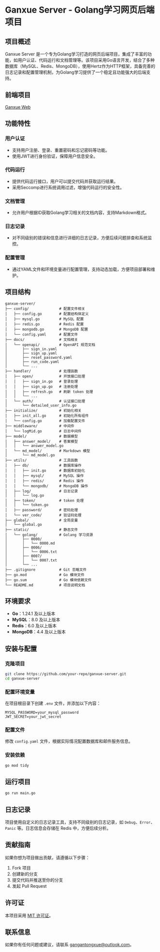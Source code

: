 # Ganxue Server - Golang学习网页后端项目

## 项目概述
Ganxue Server 是一个专为Golang学习打造的网页后端项目，集成了丰富的功能，如用户认证、代码运行和文档管理等。该项目采用Go语言开发，结合了多种数据库（MySQL、Redis、MongoDB），使用Hertz作为HTTP框架，具备完善的日志记录和配置管理机制，为Golang学习提供了一个稳定且功能强大的后端支持。

## 前端项目
[Ganxue Web](https://github.com/gangantongxue/ganxue-web)

## 功能特性
### 用户认证
- 支持用户注册、登录、重置密码和忘记密码等功能。
- 使用JWT进行身份验证，保障用户信息安全。

### 代码运行
- 提供代码运行接口，用户可以提交代码并获取运行结果。
- 采用Seccomp进行系统调用过滤，增强代码运行的安全性。

### 文档管理
- 允许用户根据ID获取Golang学习相关的文档内容，支持Markdown格式。

### 日志记录
- 对不同级别的错误和信息进行详细的日志记录，方便后续问题排查和系统监控。

### 配置管理
- 通过YAML文件和环境变量进行配置管理，支持动态加载，方便项目部署和维护。

## 项目结构
```plaintext
ganxue-server/
├── config/              # 配置文件相关
│   ├── config.go        # 配置结构体定义
│   ├── mysql.go         # MySQL 配置
│   ├── redis.go         # Redis 配置
│   ├── mongodb.go       # MongoDB 配置
│   └── config.yaml      # 配置文件
├── docs/                # 文档相关
│   └── openapi/         # OpenAPI 规范文档
│       ├── sign_in.yaml
│       ├── sign_up.yaml
│       ├── reset_password.yaml
│       ├── run_code.yaml
│       └── ...
├── handler/             # 处理函数
│   ├── open/            # 开放接口处理
│   │   ├── sign_in.go   # 登录处理
│   │   ├── sign_up.go   # 注册处理
│   │   ├── refresh.go   # 刷新 token 处理
│   │   └── ...
│   └── auth/            # 认证接口处理
│       └── detailed_user_info.go
├── initialize/          # 初始化相关
│   ├── init_all.go      # 初始化所有组件
│   └── config.go        # 加载配置文件
├── middleware/          # 中间件
│   └── logMid.go        # 日志中间件
├── model/               # 数据模型
│   ├── answer_model/    # 答案模型
│   │   └── answer_model.go
│   └── md_model/        # Markdown 模型
│       └── md_model.go
├── utils/               # 工具函数
│   ├── db/              # 数据库操作
│   │   ├── init.go      # 数据库初始化
│   │   ├── mysql/       # MySQL 操作
│   │   ├── redis/       # Redis 操作
│   │   └── mongodb/     # MongoDB 操作
│   ├── log/             # 日志记录
│   │   └── log.go
│   ├── token/           # token 处理
│   │   └── token.go
│   ├── password/        # 密码处理
│   └── ver_code/        # 验证码处理
├── global/              # 全局变量
│   └── global.go
├── static/              # 静态文件
│   └── golang/          # Golang 学习资源
│       ├── 0000/
│       │   └── 0000.md
│       ├── 0006/
│       │   └── 0006.txt
│       ├── 0007/
│       │   └── 0007.txt
│       └── ...
├── .gitignore           # Git 忽略文件
├── go.mod               # Go 模块文件
├── go.sum               # Go 模块依赖文件
└── README.md            # 项目说明文档
```

## 环境要求
- **Go**：1.24.1 及以上版本
- **MySQL**：8.0 及以上版本
- **Redis**：6.0 及以上版本
- **MongoDB**：4.4 及以上版本

## 安装与配置
### 克隆项目
```sh
git clone https://github.com/your-repo/ganxue-server.git
cd ganxue-server
```

### 配置环境变量
在项目根目录下创建 `.env` 文件，并添加以下内容：
```plaintext
MYSQL_PASSWORD=your_mysql_password
JWT_SECRET=your_jwt_secret
```

### 配置文件
修改 `config.yaml` 文件，根据实际情况配置数据库和邮件服务信息。

### 安装依赖
```sh
go mod tidy
```

## 运行项目
```sh
go run main.go
```

## 日志记录
项目使用自定义的日志记录工具，支持不同级别的日志记录，如 `Debug`、`Error`、`Panic` 等。日志信息会存储在 Redis 中，方便后续分析。

## 贡献指南
如果你想为项目做出贡献，请遵循以下步骤：
1. Fork 项目
2. 创建新的分支
3. 提交代码并推送至你的分支
4. 发起 Pull Request

## 许可证
本项目采用 [MIT 许可证](LICENSE)。

## 联系信息
如果你有任何问题或建议，请联系 [gangantongxue@outlook.com](mailto:gangantongxue@outlook.com)。